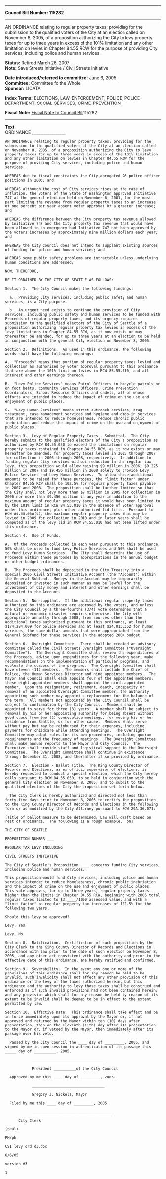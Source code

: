 * * * * *  
  
**Council Bill Number: [](#h0)[](#h2)115282**  
  
* * * * *  
  
AN ORDINANCE relating to regular property taxes; providing for the submission to the qualified voters of the City at an election called on November 8, 2005, of a proposition authorizing the City to levy property taxes for up to three years in excess of the 101% limitation and any other limitation on levies in Chapter 84.55 RCW for the purpose of providing City services, including police and human services.  
  
**Status:** Retired March 26, 2007   
**Note:** Save Streets Initiative / Civil Streets Initiative  
  
  
**Date introduced/referred to committee:** June 6, 2005   
**Committee:** Committee fo the Whole   
**Sponsor:** LICATA   
  
**Index Terms:** ELECTIONS, LAW-ENFORCEMENT, POLICE, POLICE-DEPARTMENT, SOCIAL-SERVICES, CRIME-PREVENTION  
  
**Fiscal Note:** [Fiscal Note to Council Bill](http://clerk.seattle.gov/~public/fnote/115282.htm)[](#h1)[](#h3)115282  
  
* * * * *  
  
**Text**  
    ORDINANCE _________________  
  
    AN ORDINANCE relating to regular property taxes; providing for the  
    submission to the qualified voters of the City at an election called  
    on November 8, 2005, of a proposition authorizing the City to levy  
    property taxes for up to three years in excess of the 101% limitation  
    and any other limitation on levies in Chapter 84.55 RCW for the  
    purpose of providing City services, including police and human  
    services.  
  
    WHEREAS due to fiscal constraints the City abrogated 26 police officer  
    positions in 2003; and  
  
    WHEREAS although the cost of City services rises at the rate of  
    inflation, the voters of the State of Washington approved Initiative  
    747 at the general election held on November 6, 2001, for the most  
    part limiting the revenue from regular property taxes to an increase  
    of one percent per year absent voter approval of a greater increase;  
    and  
  
    WHEREAS the difference between the City property tax revenue allowed  
    by Initiative 747 and the City property tax revenue that would have  
    been allowed in an emergency had Initiative 747 not been approved by  
    the voters increases by approximately nine million dollars each year;  
    and  
  
    WHEREAS the City Council does not intend to supplant existing sources  
    of funding for police and human services; and  
  
    WHEREAS some public safety problems are intractable unless underlying  
    human conditions are addressed;  
  
    NOW, THEREFORE,  
  
    BE IT ORDAINED BY THE CITY OF SEATTLE AS FOLLOWS:  
  
    Section 1.  The City Council makes the following findings:  
  
      a.  Providing City services, including public safety and human  
    services, is a City purpose.  
  
      b.  An urgent need exists to continue the provision of City  
    services, including public safety and human services to be funded with  
    Proceeds of regular property taxes, and its urgency requires  
    submission to the qualified electors of the City of Seattle of a  
    proposition authorizing regular property tax levies in excess of the  
    levy limitations in Chapter 84.55 RCW, as it now exists or may  
    thereafter be amended, for up to three years at an election to be held  
    in conjunction with the general City election on November 8, 2005.  
  
    Section 2.  Definitions.  As used in this ordinance, the following  
    words shall have the following meanings:  
  
    A.  "Proceeds" means that portion of regular property taxes levied and  
    collection as authorized by voter approval pursuant to this ordinance  
    that are above the 101% limit on levies in RCW 85.55.010, and all  
    interest and other earnings thereon.  
  
    B.  "Levy Police Services" means Patrol Officers in bicycle patrols or  
    on foot beats, Community Services Officers, Crime Prevention  
    Coordinators, School Resource Officers and cadets, all of whose  
    efforts are intended to reduce the impact of crime on the use and  
    enjoyment of public places.  
  
    C.  "Levy Human Services" means street outreach services, drug  
    treatment, case management services and hygiene and drop-in services  
    that are intended to reduce homelessness, reduce chronic public  
    inebriation and reduce the impact of crime on the use and enjoyment of  
    public places.  
  
    Section 3.  Levy of Regular Property Taxes - Submittal.  The City  
    hereby submits to the qualified electors of the City a proposition as  
    authorized by RCW 84.55.050 to exceed the limitations on regular  
    property taxes contained in Chapter 84.55 RCW, as it now exists or may  
    hereafter be amended, for property taxes levied in 2005 through 2007  
    for collection in 2006 through 2008, respectively.  In addition to  
    funding regular City services without reduction in the regular tax  
    levy, this proposition would allow raising $9 million in 2006, $9.225  
    million in 2007 and $9.456 million in 2008 solely to provide Levy  
    Police Services and Levy Human Services.  To allow these additional  
    amounts to be raised for these purposes, the "limit factor" under  
    Chapter 84.55 RCW shall be 102.5% for regular property taxes payable  
    in 2007 and 2008.  The proposition shall be further limited so that  
    the City shall not levy more than $9 million in 2005 for collection in  
    2006 nor more than $9.456 million in any year in addition to the  
    maximum amount of regular property taxes it would have been limited to  
    by the 101% limit in RCW 84.55.010 in the absence of voter approval  
    under this ordinance, plus other authorized lid lifts.  Pursuant to  
    RCW 84.55.050(4), the maximum regular property taxes that may be  
    levied in 2009 for collection in 2010 and in later years shall be  
    computed as if the levy lid in RCW 84.55.010 had not been lifted under  
    this ordinance.  
  
    Section 4.  Use of Funds.  
  
    A.  Of the Proceeds collected in each year pursuant to this ordinance,  
    50% shall be used to fund Levy Police Services and 50% shall be used  
    to fund Levy Human Services.  The City shall determine the use of  
    Proceeds within these purposes by appropriations in the annual budget  
    or other budget ordinances.  
  
    B.  The Proceeds shall be deposited in the City Treasury into a  
    special 2005 Civil Streets Initiative Account (the "Account") within  
    the General Subfund.  Moneys in the Account may be temporarily  
    deposited or invested in such manner as may be lawful for the  
    investment of City money and interest and other earnings shall be  
    deposited in the Account.  
  
    Section 5.  Non-supplant.  If the additional regular property taxes  
    authorized by this ordinance are approved by the voters, and unless  
    the City Council by a three-fourths (3/4) vote determines that a  
    natural or economic disaster requires otherwise, the City will  
    appropriate annually through 2008, from sources other than the  
    additional taxes authorized pursuant to this ordinance, at least  
    $174,284,009 for police services and at least $24,013,352 for human  
    services, the same dollar amounts that were appropriated from the  
    General Subfund for these services in the adopted 2004 budget.  
  
    Section 6.  Oversight Committee.  There shall be created an advisory  
    committee called the Civil Streets Oversight Committee ("Oversight  
    Committee").  The Oversight Committee shall review the expenditures of  
    the Proceeds, advise upon expenditures for the following year, make  
    recommendations on the implementation of particular programs, and  
    evaluate the success of the programs.  The Oversight Committee shall  
    have eleven (11) members.  The members shall include the Chief of  
    Police, the Human Services Director and nine appointed members.  The  
    Mayor and Council shall each appoint four of the appointed members;  
    these eight appointed members shall appoint the ninth appointed  
    member.  Upon the resignation, retirement, death, incapacity or  
    removal of an appointed Oversight Committee member, the authority  
    appointing such member may appoint a replacement for the balance of  
    the term.  All members not appointed by the City Council shall be  
    subject to confirmation by the City Council.  Members shall be  
    appointed to serve for three (3) years.  A member shall be subject to  
    removal by his or her appointing authority for being absent without  
    good cause from two (2) consecutive meetings, for moving his or her  
    residence from Seattle, or for other cause.  Members shall serve  
    without pay but may be reimbursed for their expenses, including  
    payments for childcare while attending meetings.  The Oversight  
    Committee may adopt rules for its own procedures, including quorum  
    requirements and the frequency of meetings.  The Oversight Committee  
    shall make annual reports to the Mayor and City Council.  The  
    Executive shall provide staff and logistical support to the Oversight  
    Committee.  The Oversight Committee shall continue in existence  
    through December 31, 2008, and thereafter if so provided by ordinance.  
  
    Section 7.  Election - Ballot Title.  The King County Director of  
    Records and Elections, as ex officio supervisor of elections, is  
    hereby requested to conduct a special election, which the City hereby  
    calls pursuant to RCW 84.55.050, to be held in conjunction with the  
    general City election on November 8, 2005, and to submit to the  
    qualified electors of the City the proposition set forth below.  
  
      The City Clerk is hereby authorized and directed not less than  
    forty-five days prior to November 8, 2005 to certify the proposition  
    to the King County Director of Records and Elections in the following  
    form or as modified by the City Attorney pursuant to RCW 29A.36.071:  
  
    [Title of ballot measure to be determined; Law will draft based on  
    rest of ordinance.  The following is a rough example.  ph]  
  
    THE CITY OF SEATTLE  
  
    PROPOSITION NUMBER ___  
  
    REGULAR TAX LEVY INCLUDING  
  
    CIVIL STREETS INITIATIVE  
  
    The City of Seattle's Proposition ____ concerns funding City services,  
    including police and human services.  
  
    This proposition would fund City services, including police and human  
    services intended to reduce homelessness, chronic public inebriation  
    and the impact of crime on the use and enjoyment of public places.  
    This vote approves, for up to three years, regular property taxes  
    higher than the limits in Chapter 84.55 RCW, beginning with 2006 total  
    regular taxes limited to $3.____/1000 assessed value, and with a  
    "limit factor" on regular property tax increases of 102.5% for the  
    following two years.  
  
    Should this levy be approved?  
  
    Levy, Yes  
  
    Levy, No  
  
    Section 8.  Ratification.  Certification of such proposition by the  
    City Clerk to the King County Director of Records and Elections in  
    accordance with law prior to the date of such election on November 8,  
    2005, and any other act consistent with the authority and prior to the  
    effective date of this ordinance, are hereby ratified and confirmed.  
  
    Section 9.  Severability.  In the event any one or more of the  
    provisions of this ordinance shall for any reason be held to be  
    invalid, such invalidity shall not affect any other provision of this  
    ordinance or the levy of the taxes authorized herein, but this  
    ordinance and the authority to levy those taxes shall be construed and  
    enforced as if such invalid provisions had not been contained herein;  
    and any provision which shall for any reason be held by reason of its  
    extent to be invalid shall be deemed to be in effect to the extent  
    permitted by law.  
  
    Section 10.  Effective Date.  This ordinance shall take effect and be  
    in force immediately upon its approval by the Mayor or, if not  
    approved and returned by the Mayor within ten (10) days after  
    presentation, then on the eleventh (11th) day after its presentation  
    to the Mayor or, if vetoed by the Mayor, then immediately after its  
    passage over his veto.  
  
      Passed by the City Council the ____ day of _________, 2005, and  
    signed by me in open session in authentication of its passage this  
    _____ day of __________, 2005.  
  
                _________________________________  
  
                President __________of the City Council  
  
      Approved by me this ____ day of _________, 2005.  
  
                _________________________________  
  
                Gregory J. Nickels, Mayor  
  
      Filed by me this ____ day of _________, 2005.  
  
                ____________________________________  
  
          City Clerk  
  
    (Seal)  
  
    PH/ph  
  
    CSI levy ord d3.doc  
  
    6/6/05  
  
    version #3  
  
    1  

